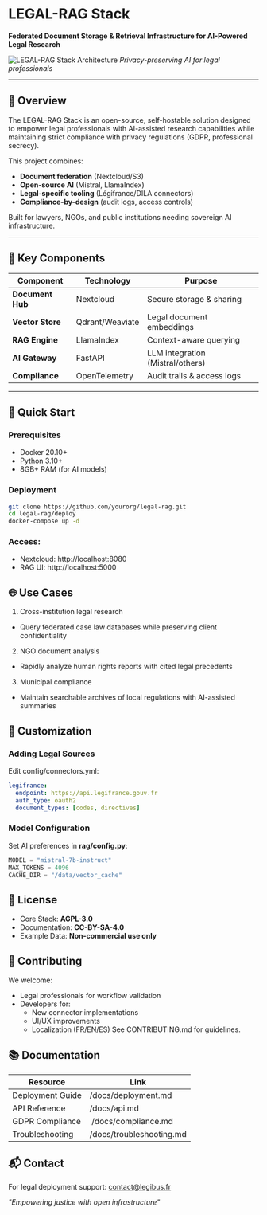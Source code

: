 # LEGAL-RAG Stack

**Federated Document Storage & Retrieval Infrastructure for AI-Powered Legal Research**

![LEGAL-RAG Stack Architecture]([https://via.placeholder.com/800x400?text=LEGAL-RAG+Architecture+Diagram](https://placehold.co/800x400/transparent/000?text=LEGAL-RAG+Architecture+Diagram))
*Privacy-preserving AI for legal professionals*

---

## 📌 Overview

The LEGAL-RAG Stack is an open-source, self-hostable solution designed to empower legal professionals with AI-assisted research capabilities while maintaining strict compliance with privacy regulations (GDPR, professional secrecy). 

This project combines:
- **Document federation** (Nextcloud/S3)
- **Open-source AI** (Mistral, LlamaIndex)
- **Legal-specific tooling** (Légifrance/DILA connectors)
- **Compliance-by-design** (audit logs, access controls)

Built for lawyers, NGOs, and public institutions needing sovereign AI infrastructure.

---

## 🧩 Key Components

| Component          | Technology       | Purpose                          |
|--------------------|------------------|----------------------------------|
| **Document Hub**   | Nextcloud        | Secure storage & sharing         |
| **Vector Store**   | Qdrant/Weaviate  | Legal document embeddings        |
| **RAG Engine**     | LlamaIndex       | Context-aware querying           |
| **AI Gateway**     | FastAPI          | LLM integration (Mistral/others) |
| **Compliance**     | OpenTelemetry    | Audit trails & access logs       |

---

## 🚀 Quick Start

### Prerequisites
- Docker 20.10+
- Python 3.10+
- 8GB+ RAM (for AI models)

### Deployment
```bash
git clone https://github.com/yourorg/legal-rag.git
cd legal-rag/deploy
docker-compose up -d
```
### Access:
- Nextcloud: http://localhost:8080
- RAG UI: http://localhost:5000

## 🌐 Use Cases
1. Cross-institution legal research
  - Query federated case law databases while preserving client confidentiality
2. NGO document analysis
  - Rapidly analyze human rights reports with cited legal precedents
3. Municipal compliance
  - Maintain searchable archives of local regulations with AI-assisted summaries

## 🔧 Customization
### Adding Legal Sources
Edit config/connectors.yml:

```yaml
legifrance:
  endpoint: https://api.legifrance.gouv.fr
  auth_type: oauth2
  document_types: [codes, directives]
```
### Model Configuration
Set AI preferences in **rag/config.py**:

```python
MODEL = "mistral-7b-instruct"
MAX_TOKENS = 4096
CACHE_DIR = "/data/vector_cache"
```

## 📜 License
- Core Stack: **AGPL-3.0**
- Documentation: **CC-BY-SA-4.0**
- Example Data: **Non-commercial use only**

## 🤝 Contributing
We welcome:
- Legal professionals for workflow validation
- Developers for:
  - New connector implementations
  - UI/UX improvements
  - Localization (FR/EN/ES)
See CONTRIBUTING.md for guidelines.

## 📚 Documentation
| Resource	| Link |
|-------------------|----------------------|
| Deployment Guide	| /docs/deployment.md |
| API Reference	| /docs/api.md |
| GDPR Compliance	| /docs/compliance.md 
| Troubleshooting	| /docs/troubleshooting.md |

## 📬 Contact
For legal deployment support:
contact@legibus.fr

_"Empowering justice with open infrastructure"_
